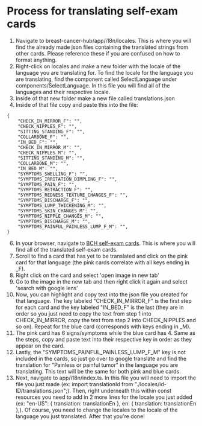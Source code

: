 # Process for translating self-exam cards

1. Navigate to breast-cancer-hub/app/i18n/locales. This is where you will find the already made json files containing the translated strings from other cards. Please reference these if you are confused on how to format anything.
2. Right-click on locales and make a new folder with the locale of the language you are translating for. To find the locale for the language you are translating, find the component called SelectLanguage under components/SelectLanguage. In this file you will find all of the languages and their respective locale.
3. Inside of that new folder make a new file called translations.json
4. Inside of that file copy and paste this into the file:

```
{
    "CHECK_IN_MIRROR_F": "",
    "CHECK_NIPPLES_F": "",
    "SITTING_STANDING_F": "",
    "COLLARBONE_F": "",
    "IN_BED_F": "",
    "CHECK_IN_MIRROR_M": "",
    "CHECK_NIPPLES_M": "",
    "SITTING_STANDING_M": "",
    "COLLARBONE_M": "",
    "IN_BED_M": "",
    "SYMPTOMS_SWELLING_F": "",
    "SYMPTOMS_IRRITATION_DIMPLING_F": "",
    "SYMPTOMS_PAIN_F": "",
    "SYMPTOMS_RETRACTION_F": "",
    "SYMPTOMS_REDNESS_TEXTURE_CHANGES_F": "",
    "SYMPTOMS_DISCHARGE_F": "",
    "SYMPTOMS_LUMP_THICKENING_M": "",
    "SYMPTOMS_SKIN_CHANGES_M": "",
    "SYMPTOMS_NIPPLE_CHANGES_M": "",
    "SYMPTOMS_DISCHARGE_M": "",
    "SYMPTOMS_PAINFUL_PAINLESS_LUMP_F_M": "",
}
```

6. In your browser, navigate to [BCH self-exam cards](https://www.breastcancerhub.org/news-2/self-breast-exam-card). This is where you will find all of the translated self-exam cards.
7. Scroll to find a card that has yet to be translated and click on the pink card for that language (the pink cards correlate with all keys ending in \_F).
8. Right click on the card and select 'open image in new tab'
9. Go to the image in the new tab and then right click it again and select 'search with google lens'
10. Now, you can highlight and copy text into the json file you created for that language. The key labeled "CHECK_IN_MIRROR_F" is the first step for each card and the key labeled "IN_BED_F" is the last (they are in order so you just need to copy the text from step 1 into CHECK_IN_MIRROR, copy the text from step 2 into CHECK_NIPPLES and so on). Repeat for the blue card (corresponds with keys ending in \_M).
11. The pink card has 6 signs/symptoms while the blue card has 4. Same as the steps, copy and paste text into their respective key in order as they appear on the card.
12. Lastly, the "SYMPTOMS_PAINFUL_PAINLESS_LUMP_F_M" key is not included in the cards, so just go over to google translate and find the translation for "Painless or painful tumor" in the language you are translating. This text will be the same for both pink and blue cards.
13. Next, navigate to app/i18n/index.ts. In this file you will need to import the file you just made (ex: import translationId from "./locales/id-ID/translations.json";). Then, right underneath this within const resources you need to add in 2 more lines for the locale you just added (ex: "en-US": { translation: translationEn }, en: { translation: translationEn },). Of course, you need to change the locales to the locale of the language you just translated. After that you're done!
